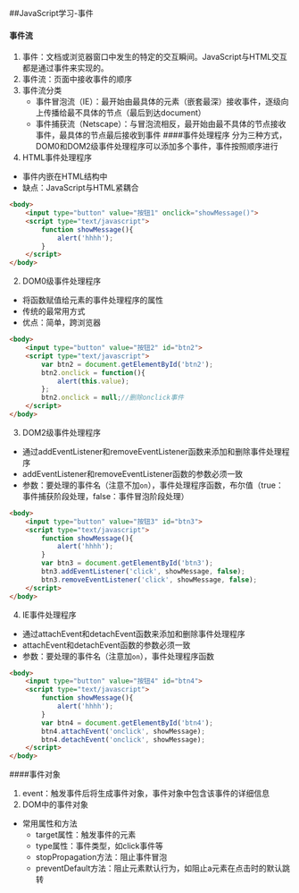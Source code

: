 ##JavaScript学习-事件
#### 事件流
1. 事件：文档或浏览器窗口中发生的特定的交互瞬间。JavaScript与HTML交互都是通过事件来实现的。
2. 事件流：页面中接收事件的顺序
3. 事件流分类
   - 事件冒泡流（IE）：最开始由最具体的元素（嵌套最深）接收事件，逐级向上传播给最不具体的节点（最后到达document）
   - 事件捕获流（Netscape）：与冒泡流相反，最开始由最不具体的节点接收事件，最具体的节点最后接收到事件
####事件处理程序
分为三种方式，DOM0和DOM2级事件处理程序可以添加多个事件，事件按照顺序进行
1. HTML事件处理程序
  - 事件内嵌在HTML结构中
  - 缺点：JavaScript与HTML紧耦合
```html
<body>
	<input type="button" value="按钮1" onclick="showMessage()">
	<script type="text/javascript">
		function showMessage(){
			alert('hhhh');
		}
	</script>
</body>
```
2. DOM0级事件处理程序
  - 将函数赋值给元素的事件处理程序的属性
  - 传统的最常用方式
  - 优点：简单，跨浏览器
```html
<body>
	<input type="button" value="按钮2" id="btn2">
	<script type="text/javascript">
		var btn2 = document.getElementById('btn2');
		btn2.onclick = function(){
			alert(this.value);
		};
		btn2.onclick = null;//删除onclick事件
	</script>
</body>
```
3. DOM2级事件处理程序
  - 通过addEventListener和removeEventListener函数来添加和删除事件处理程序
  - addEventListener和removeEventListener函数的参数必须一致
  - 参数：要处理的事件名（注意不加`on`），事件处理程序函数，布尔值（true：事件捕获阶段处理，false：事件冒泡阶段处理）
```html
<body>
	<input type="button" value="按钮3" id="btn3">
	<script type="text/javascript">
		function showMessage(){
			alert('hhhh');
		}
		var btn3 = document.getElementById('btn3');
		btn3.addEventListener('click', showMessage, false);
		btn3.removeEventListener('click', showMessage, false);
	</script>
</body>
```
4. IE事件处理程序
  - 通过attachEvent和detachEvent函数来添加和删除事件处理程序
  - attachEvent和detachEvent函数的参数必须一致
  - 参数：要处理的事件名（注意加`on`），事件处理程序函数
```html
<body>
	<input type="button" value="按钮4" id="btn4">
	<script type="text/javascript">
		function showMessage(){
			alert('hhhh');
		}
		var btn4 = document.getElementById('btn4');
		btn4.attachEvent('onclick', showMessage);
		btn4.detachEvent('onclick', showMessage);
	</script>
</body> 
```
####事件对象
1. event：触发事件后将生成事件对象，事件对象中包含该事件的详细信息
2. DOM中的事件对象
- 常用属性和方法
  - target属性：触发事件的元素
  - type属性：事件类型，如click事件等
  - stopPropagation方法：阻止事件冒泡
  - preventDefault方法：阻止元素默认行为，如阻止a元素在点击时的默认跳转